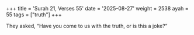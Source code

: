 +++
title = 'Surah 21, Verses 55'
date = '2025-08-27'
weight = 2538
ayah = 55
tags = ["truth"]
+++

They asked, “Have you come to us with the truth, or is this a joke?”
